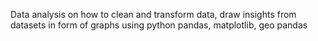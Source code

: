 Data analysis on how to clean and transform data, draw insights from datasets in form of graphs using python pandas, matplotlib, geo pandas
